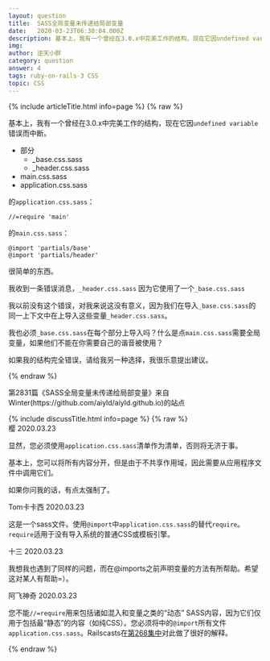 ```yaml
---
layout: question
title:  SASS全局变量未传递给局部变量
date:   2020-03-23T06:30:04.000Z
description: 基本上，我有一个曾经在3.0.x中完美工作的结构，现在它因undefined variable错误而中断。部分_base.css.sass_h...
img: 
author: 逆天小胖
category: question
answer: 4
tags: ruby-on-rails-3 CSS
topic: CSS
---
```

<div class="article-root">
  <div class="article">
    {% include articleTitle.html info=page %}
    {% raw %}
    <div class="article-content"><p><font style="vertical-align: inherit;"><font style="vertical-align: inherit;">基本上，我有一个曾经在3.0.x中完美工作的结构，现在它因</font></font><code>undefined variable</code><font style="vertical-align: inherit;"><font style="vertical-align: inherit;">错误</font><font style="vertical-align: inherit;">而中断</font><font style="vertical-align: inherit;">。</font></font></p>

<ul>
<li><font style="vertical-align: inherit;"><font style="vertical-align: inherit;">部分
</font></font><ul>
<li><font style="vertical-align: inherit;"><font style="vertical-align: inherit;">_base.css.sass</font></font></li>
<li><font style="vertical-align: inherit;"><font style="vertical-align: inherit;">_header.css.sass</font></font></li>
</ul></li>
<li><font style="vertical-align: inherit;"><font style="vertical-align: inherit;">main.css.sass</font></font></li>
<li><font style="vertical-align: inherit;"><font style="vertical-align: inherit;">application.css.sass</font></font></li>
</ul>

<p><font style="vertical-align: inherit;"><font style="vertical-align: inherit;">的</font></font><code>application.css.sass</code><font style="vertical-align: inherit;"><font style="vertical-align: inherit;">：</font></font></p>

<pre><code>//=require 'main'
</code></pre>

<p><font style="vertical-align: inherit;"><font style="vertical-align: inherit;">的</font></font><code>main.css.sass</code><font style="vertical-align: inherit;"><font style="vertical-align: inherit;">：</font></font></p>

<pre><code>@import 'partials/base'<font></font>
@import 'partials/header'<font></font>
</code></pre>

<p><font style="vertical-align: inherit;"><font style="vertical-align: inherit;">很简单的东西。</font></font></p>

<p><font style="vertical-align: inherit;"><font style="vertical-align: inherit;">我收到一条错误消息，</font></font><code>_header.css.sass</code><font style="vertical-align: inherit;"><font style="vertical-align: inherit;">
因为它使用了一个</font></font><code>_base.css.sass</code></p>

<p><font style="vertical-align: inherit;"><font style="vertical-align: inherit;">我以前没有这个错误，对我来说这没有意义，因为我们在导入</font></font><code>_base.css.sass</code><font style="vertical-align: inherit;"><font style="vertical-align: inherit;">的同一上下文中在</font><font style="vertical-align: inherit;">上导入这些变量</font></font><code>_header.css.sass</code><font style="vertical-align: inherit;"><font style="vertical-align: inherit;">。</font></font></p>

<p><font style="vertical-align: inherit;"><font style="vertical-align: inherit;">我也必须</font></font><code>_base.css.sass</code><font style="vertical-align: inherit;"><font style="vertical-align: inherit;">在每个部分上</font><font style="vertical-align: inherit;">导入</font><font style="vertical-align: inherit;">吗？</font><font style="vertical-align: inherit;">什么是点</font></font><code>main.css.sass</code><font style="vertical-align: inherit;"><font style="vertical-align: inherit;">需要全局变量，如果他们不能在你需要自己的谐音被使用？</font></font></p>

<p><font style="vertical-align: inherit;"><font style="vertical-align: inherit;">如果我的结构完全错误，请给我另一种选择，我很乐意提出建议。</font></font></p></div>
    {% endraw %}
  </div>
  <p class="winter_mark">第2831篇《SASS全局变量未传递给局部变量》来自Winter(https://github.com/aiyld/aiyld.github.io)的站点</p>
  <div class="discuss-wrapper">
    {% include discussTitle.html info=page %}
    {% raw %}
    <div class="discuss-list">
    <div class="discuss-item">
        <div class="discuss-parent">
          <div class="discuss-meta">
            <span class="discuss-user">樱</span>
            <span class="discuss-time">2020.03.23</span>
          </div>
          <div class="discuss-comment"><p><font style="vertical-align: inherit;"><font style="vertical-align: inherit;">显然，您必须使用</font></font><code>application.css.sass</code><font style="vertical-align: inherit;"><font style="vertical-align: inherit;">清单作为清单，否则将无济于事。</font></font></p>

<p><font style="vertical-align: inherit;"><font style="vertical-align: inherit;">基本上，您可以将所有内容分开，但是由于不共享作用域，因此需要从应用程序文件中调用它们。</font></font></p>

<p><font style="vertical-align: inherit;"><font style="vertical-align: inherit;">如果你问我的话，有点太强制了。</font></font></p></div>
        </div></div><div class="discuss-item">
        <div class="discuss-parent">
          <div class="discuss-meta">
            <span class="discuss-user">Tom卡卡西</span>
            <span class="discuss-time">2020.03.23</span>
          </div>
          <div class="discuss-comment"><p><font style="vertical-align: inherit;"><font style="vertical-align: inherit;">这是一个sass文件。</font><font style="vertical-align: inherit;">使用</font></font><code>@import</code><font style="vertical-align: inherit;"><font style="vertical-align: inherit;">中</font></font><code>application.css.sass</code><font style="vertical-align: inherit;"><font style="vertical-align: inherit;">的替代</font></font><code>require</code><font style="vertical-align: inherit;"><font style="vertical-align: inherit;">。</font></font><code>require</code><font style="vertical-align: inherit;"><font style="vertical-align: inherit;">适用于没有导入系统的普通CSS或模板引擎。</font></font></p></div>
        </div></div><div class="discuss-item">
        <div class="discuss-parent">
          <div class="discuss-meta">
            <span class="discuss-user">十三</span>
            <span class="discuss-time">2020.03.23</span>
          </div>
          <div class="discuss-comment"><p><font style="vertical-align: inherit;"><font style="vertical-align: inherit;">我想我也遇到了同样的问题，而在@imports之前声明变量的方法有所帮助。</font><font style="vertical-align: inherit;">希望这对某人有帮助=）。</font></font></p></div>
        </div></div><div class="discuss-item">
        <div class="discuss-parent">
          <div class="discuss-meta">
            <span class="discuss-user">阿飞神奇</span>
            <span class="discuss-time">2020.03.23</span>
          </div>
          <div class="discuss-comment"><p><font style="vertical-align: inherit;"><font style="vertical-align: inherit;">您不能</font></font><code>//=require</code><font style="vertical-align: inherit;"><font style="vertical-align: inherit;">用来包括诸如混入和变量之类的“动态” SASS内容，因为它们仅用于包括最“静态”的内容（如纯CSS）。</font><font style="vertical-align: inherit;">您必须将中的</font></font><code>@import</code><font style="vertical-align: inherit;"><font style="vertical-align: inherit;">所有文件</font></font><code>application.css.sass</code><font style="vertical-align: inherit;"><font style="vertical-align: inherit;">。</font><font style="vertical-align: inherit;">Railscasts在</font></font><a href="http://railscasts.com/episodes/268-sass-basics" rel="noreferrer" title="第268集"><font style="vertical-align: inherit;"><font style="vertical-align: inherit;">第268集中</font></font></a><font style="vertical-align: inherit;"><font style="vertical-align: inherit;">对此做了很好的解释</font><font style="vertical-align: inherit;">。</font></font></p></div>
        </div></div>
    </div>
    {% endraw %}
  </div>
<div>
